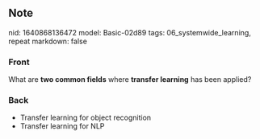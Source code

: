 ## Note
nid: 1640868136472
model: Basic-02d89
tags: 06_systemwide_learning, repeat
markdown: false

### Front
What are <b>two common fields</b> where <b>transfer learning</b> has been applied?

### Back
<ul>
  <li>Transfer learning for object recognition
  <li>Transfer learning for NLP
</ul>
